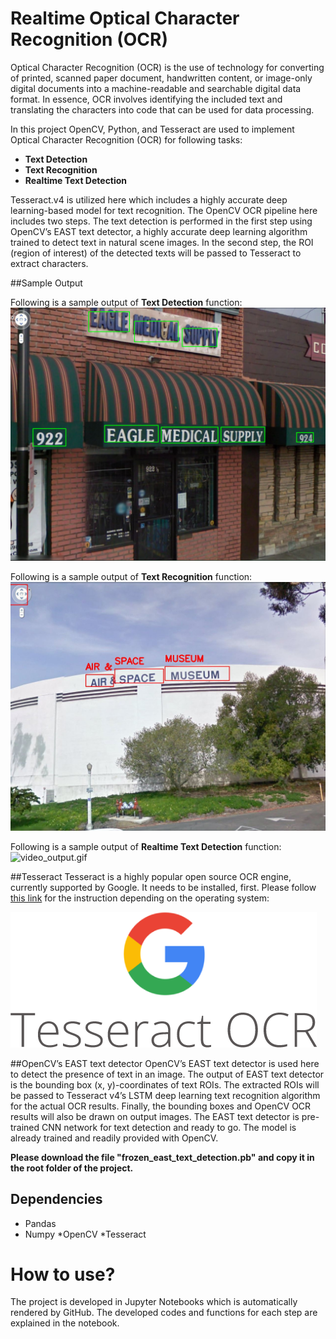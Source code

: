 # Realtime Optical Character Recognition (OCR)
Optical Character Recognition (OCR) is the use of technology for converting of printed, scanned paper document, handwritten content, or image-only digital documents into a machine-readable and searchable digital data format. In essence, OCR involves identifying the included text and translating the characters into code that can be used for data processing. 

In this project OpenCV, Python, and Tesseract are used to implement Optical Character Recognition (OCR) for following tasks:

- **Text Detection** 
- **Text Recognition** 
- **Realtime Text Detection** 

Tesseract.v4 is utilized here which includes a highly accurate deep learning-based model for text recognition. The OpenCV OCR pipeline here includes two steps. The text detection is performed in the first step using OpenCV’s EAST text detector, a highly accurate deep learning algorithm trained to detect text in natural scene images. In the second step, the ROI (region of interest) of the detected texts will be passed to Tesseract to extract characters.  

##Sample Output

Following is a sample output of **Text Detection** function: 
![text_detection.png](images/text_detection.png)


Following is a sample output of **Text Recognition** function: 
![text_recognition.png](images/text_recognition.jpg)


Following is a sample output of **Realtime Text Detection** function: 
![video_output.gif](images/video_output.gif)


##Tesseract
Tesseract is a highly popular open source OCR engine, currently supported by Google. It needs to be installed, first. Please follow [this link](https://github.com/tesseract-ocr/tessdoc#binaries) for the instruction depending on the operating system:

![Tesseract_OCR_logo.png](images/Tesseract_OCR_logo.png)

##OpenCV’s EAST text detector
OpenCV’s EAST text detector is used here to detect the presence of text in an image. The output of EAST text detector is the bounding box (x, y)-coordinates of text ROIs. The extracted ROIs will be passed to Tesseract v4’s LSTM deep learning text recognition algorithm for the actual OCR results. Finally, the bounding boxes and OpenCV OCR results will also be drawn on output images.
The EAST text detector is pre-trained CNN network for text detection and ready to go. The model is already trained and readily provided with OpenCV. 

**Please download the file "frozen_east_text_detection.pb" and copy it in the root folder of the project.**


## Dependencies
* Pandas
* Numpy
*OpenCV
*Tesseract


How to use?
===========
The project is developed in Jupyter Notebooks which is automatically rendered by GitHub. The developed codes and functions for each step are explained in the notebook.












